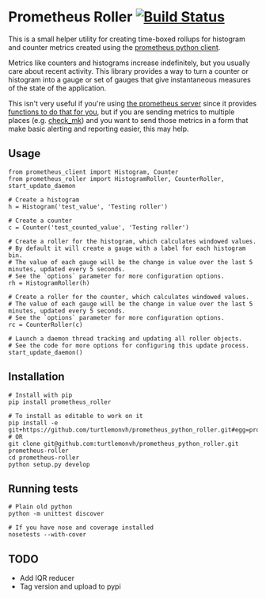 # Prometheus Roller [![Build Status](https://travis-ci.org/turtlemonvh/prometheus_python_roller.png?branch=master)](https://travis-ci.org/turtlemonvh/prometheus_python_roller)

This is a small helper utility for creating time-boxed rollups for histogram and counter metrics created using the [prometheus python client](https://github.com/prometheus/client_python).

Metrics like counters and histograms increase indefinitely, but you usually care about recent activity.  This library provides a way to turn a counter or histogram into a gauge or set of gauges that give instantaneous measures of the state of the application.

This isn't very useful if you're using [the prometheus server](https://github.com/prometheus/prometheus) since it provides [functions to do that for you](https://prometheus.io/docs/querying/functions/), but if you are sending metrics to multiple places (e.g. [check_mk](https://mathias-kettner.de/checkmk_localchecks.html)) and you want to send those metrics in a form that make basic alerting and reporting easier, this may help.

## Usage

    from prometheus_client import Histogram, Counter
    from prometheus_roller import HistogramRoller, CounterRoller, start_update_daemon

    # Create a histogram
    h = Histogram('test_value', 'Testing roller')

    # Create a counter
    c = Counter('test_counted_value', 'Testing roller')

    # Create a roller for the histogram, which calculates windowed values.
    # By default it will create a gauge with a label for each histogram bin.
    # The value of each gauge will be the change in value over the last 5 minutes, updated every 5 seconds.
    # See the `options` parameter for more configuration options.
    rh = HistogramRoller(h)

    # Create a roller for the counter, which calculates windowed values.
    # The value of each gauge will be the change in value over the last 5 minutes, updated every 5 seconds.
    # See the `options` parameter for more configuration options.
    rc = CounterRoller(c)

    # Launch a daemon thread tracking and updating all roller objects.
    # See the code for more options for configuring this update process.
    start_update_daemon()


## Installation

    # Install with pip
    pip install prometheus_roller

    # To install as editable to work on it
    pip install -e git+https://github.com/turtlemonvh/prometheus_python_roller.git#egg=prometheus_python_roller
    # OR
    git clone git@github.com:turtlemonvh/prometheus_python_roller.git prometheus-roller
    cd prometheus-roller
    python setup.py develop


## Running tests

    # Plain old python
    python -m unittest discover

    # If you have nose and coverage installed
    nosetests --with-cover


## TODO

* Add IQR reducer
* Tag version and upload to pypi


